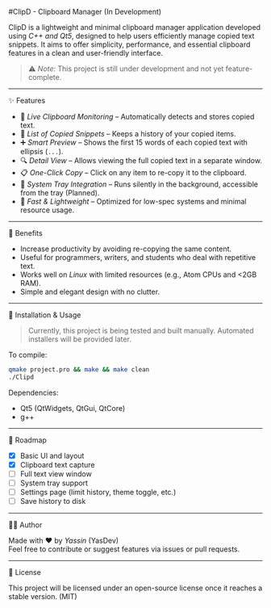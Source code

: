 #ClipD - Clipboard Manager (In Development)

ClipD is a lightweight and minimal clipboard manager application developed using *C++ and Qt5*, designed to help users efficiently manage copied text snippets. It aims to offer simplicity, performance, and essential clipboard features in a clean and user-friendly interface.

> ⚠️ *Note:* This project is still under development and not yet feature-complete.

---

✨ Features

- 📝 *Live Clipboard Monitoring* – Automatically detects and stores copied text.
- 🧾 *List of Copied Snippets* – Keeps a history of your copied items.
- ➕ *Smart Preview* – Shows the first 15 words of each copied text with ellipsis (`...`).
- 🔍 *Detail View* – Allows viewing the full copied text in a separate window.
- 📋 *One-Click Copy* – Click on any item to re-copy it to the clipboard.
- 🎯 *System Tray Integration* – Runs silently in the background, accessible from the tray (Planned).
- 🚀 *Fast & Lightweight* – Optimized for low-spec systems and minimal resource usage.

---

🧠 Benefits

- Increase productivity by avoiding re-copying the same content.
- Useful for programmers, writers, and students who deal with repetitive text.
- Works well on *Linux* with limited resources (e.g., Atom CPUs and <2GB RAM).
- Simple and elegant design with no clutter.

---

🔧 Installation & Usage

> Currently, this project is being tested and built manually. Automated installers will be provided later.

To compile:

```bash
qmake project.pro && make && make clean
./Clipd
```

Dependencies:
- Qt5 (QtWidgets, QtGui, QtCore)
- g++

---

📌 Roadmap

- [x] Basic UI and layout
- [x] Clipboard text capture
- [ ] Full text view window
- [ ] System tray support
- [ ] Settings page (limit history, theme toggle, etc.)
- [ ] Save history to disk

---

👨‍💻 Author

Made with ❤️ by *Yassin* (YasDev)  
Feel free to contribute or suggest features via issues or pull requests.

---

📜 License

This project will be licensed under an open-source license once it reaches a stable version. (MIT)
